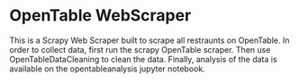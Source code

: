 <H1>OpenTable WebScraper</H1>
This is a Scrapy Web Scraper built to scrape all restraunts on OpenTable.
In order to collect data, first run the scrapy OpenTable scraper.
Then use OpenTableDataCleaning to clean the data.  Finally, analysis of the data is available on the opentableanalysis jupyter notebook.
